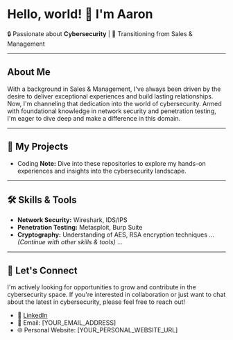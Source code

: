 # Hello, world! 👋 I'm Aaron

🔒 Passionate about **Cybersecurity** | 🚀 Transitioning from Sales & Management

---

## About Me

With a background in Sales & Management, I've always been driven by the desire to deliver exceptional experiences and build lasting relationships. Now, I'm channeling that dedication into the world of cybersecurity. Armed with foundational knowledge in network security and penetration testing, I'm eager to dive deep and make a difference in this domain.

---

## 🔐 My Projects
- Coding
**Note:** Dive into these repositories to explore my hands-on experiences and insights into the cybersecurity landscape.



---

## 🛠 Skills & Tools

- **Network Security:** Wireshark, IDS/IPS
- **Penetration Testing:** Metasploit, Burp Suite
- **Cryptography:** Understanding of AES, RSA encryption techniques
... *(Continue with other skills & tools)* ...

---

## 🤝 Let's Connect

I'm actively looking for opportunities to grow and contribute in the cybersecurity space. If you're interested in collaboration or just want to chat about the latest in cybersecurity, please feel free to reach out!

- 🔗 [LinkedIn](YOUR_LINKEDIN_PROFILE_URL)
- 📧 Email: [YOUR_EMAIL_ADDRESS]
- 🌐 Personal Website: [YOUR_PERSONAL_WEBSITE_URL]


